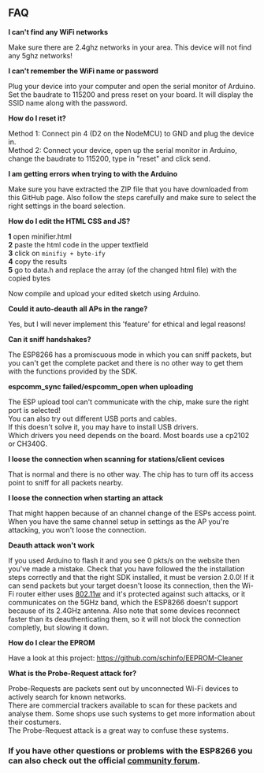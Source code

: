 ## FAQ

**I can't find any WiFi networks**

Make sure there are 2.4ghz networks in your area. This device will not find any 5ghz networks!  

**I can't remember the WiFi name or password**

Plug your device into your computer and open the serial monitor of Arduino. Set the baudrate to 115200 and press reset on your board. It will display the SSID name along with the password.  

**How do I reset it?**

Method 1: Connect pin 4 (D2 on the NodeMCU) to GND and plug the device in.  
Method 2: Connect your device, open up the serial monitor in Arduino, change the baudrate to 115200, type in "reset" and click send.  

**I am getting errors when trying to with the Arduino**

Make sure you have extracted the ZIP file that you have downloaded from this GitHub page.
Also follow the steps carefully and make sure to select the right settings in the board selection.  

**How do I edit the HTML CSS and JS?**

**1** open minifier.html  
**2** paste the html code in the upper textfield  
**3** click on `minifiy + byte-ify`  
**4** copy the results  
**5** go to data.h and replace the array (of the changed html file) with the copied bytes  

Now compile and upload your edited sketch using Arduino.  

**Could it auto-deauth all APs in the range?**

Yes, but I will never implement this 'feature' for ethical and legal reasons!  

**Can it sniff handshakes?**

The ESP8266 has a promiscuous mode in which you can sniff packets, but you can't get the complete packet and there is no other way to get them with the functions provided by the SDK.  

**espcomm_sync failed/espcomm_open when uploading**

The ESP upload tool can't communicate with the chip, make sure the right port is selected!  
You can also try out different USB ports and cables.  
If this doesn't solve it, you may have to install USB drivers.  
Which drivers you need depends on the board. Most boards use a cp2102 or CH340G.  

**I loose the connection when scanning for stations/client cevices**

That is normal and there is no other way. The chip has to turn off its access point to sniff for all packets nearby.  

**I loose the connection when starting an attack**

That might happen because of an channel change of the ESPs access point. When you have the same channel setup in settings as the AP you're attacking, you won't loose the connection.  

**Deauth attack won't work**

If you used Arduino to flash it and you see 0 pkts/s on the website then you've made a mistake. Check that you have followed the the installation steps correctly and that the right SDK installed, it must be version 2.0.0!
If it can send packets but your target doesn't loose its connection, then the Wi-Fi router either uses [802.11w](#how-to-protect-against-it) and it's protected against such attacks, or it communicates on the 5GHz band, which the ESP8266 doesn't support because of its 2.4GHz antenna.
Also note that some devices reconnect faster than its deauthenticating them, so it will not block the connection completly, but slowing it down.  

**How do I clear the EPROM**

Have a look at this project: https://github.com/schinfo/EEPROM-Cleaner  

**What is the Probe-Request attack for?**

Probe-Requests are packets sent out by unconnected Wi-Fi devices to actively search for known networks.  
There are commercial trackers available to scan for these packets and analyse them.
Some shops use such systems to get more information about their costumers.  
The Probe-Request attack is a great way to confuse these systems.

### If you have other questions or problems with the ESP8266 you can also check out the official [community forum](http://www.esp8266.com/).